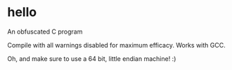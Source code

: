 # hello
An obfuscated C program

Compile with all warnings disabled for maximum efficacy. Works with GCC.

Oh, and make sure to use a 64 bit, little endian machine! :)
